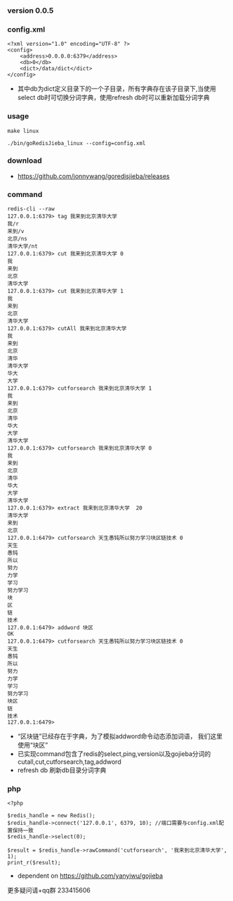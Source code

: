 ### version 0.0.5

### config.xml
```
<?xml version="1.0" encoding="UTF-8" ?>
<config>
    <address>0.0.0.0:6379</address>
    <db>0</db>
    <dict>/data/dict</dict>
</config>
```
* 其中db为dict定义目录下的一个子目录，所有字典存在该子目录下,当使用select db时可切换分词字典，使用refresh db时可以重新加载分词字典

### usage
```
make linux

./bin/goRedisJieba_linux --config=config.xml
```

### download
* https://github.com/jonnywang/goredisjieba/releases

### command
```
redis-cli --raw
127.0.0.1:6379> tag 我来到北京清华大学
我/r
来到/v
北京/ns
清华大学/nt
127.0.0.1:6379> cut 我来到北京清华大学 0
我
来到
北京
清华大学
127.0.0.1:6379> cut 我来到北京清华大学 1
我
来到
北京
清华大学
127.0.0.1:6379> cutAll 我来到北京清华大学
我
来到
北京
清华
清华大学
华大
大学
127.0.0.1:6379> cutforsearch 我来到北京清华大学 1
我
来到
北京
清华
华大
大学
清华大学
127.0.0.1:6379> cutforsearch 我来到北京清华大学 0
我
来到
北京
清华
华大
大学
清华大学
127.0.0.1:6379> extract 我来到北京清华大学  20
清华大学
来到
北京
127.0.0.1:6479> cutforsearch 天生愚钝所以努力学习块区链技术 0
天生
愚钝
所以
努力
力学
学习
努力学习
块
区
链
技术
127.0.0.1:6479> addword 块区
OK
127.0.0.1:6479> cutforsearch 天生愚钝所以努力学习块区链技术 0
天生
愚钝
所以
努力
力学
学习
努力学习
块区
链
技术
127.0.0.1:6479>
```
* “区块链”已经存在于字典，为了模拟addword命令动态添加词语， 我们这里使用“块区”
* 已实现command包含了redis的select,ping,version以及gojieba分词的cutall,cut,cutforsearch,tag,addword
* refresh db 刷新db目录分词字典

### php
```
<?php

$redis_handle = new Redis();
$redis_handle->connect('127.0.0.1', 6379, 10); //端口需要与config.xml配置保持一致
$redis_handle->select(0);

$result = $redis_handle->rawCommand('cutforsearch', '我来到北京清华大学', 1);
print_r($result);
```

* dependent on https://github.com/yanyiwu/gojieba 

更多疑问请+qq群 233415606

